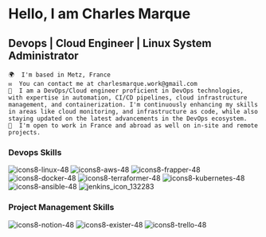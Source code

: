 # Hello, I am Charles Marque 

## Devops | Cloud Engineer | Linux System Administrator


    🌍  I'm based in Metz, France 
    ✉️  You can contact me at charlesmarque.work@gmail.com  
    🧠  I am a DevOps/Cloud engineer proficient in DevOps technologies, with expertise in automation, CI/CD pipelines, cloud infrastructure management, and containerization. I'm continuously enhancing my skills in areas like cloud monitoring, and infrastructure as code, while also staying updated on the latest advancements in the DevOps ecosystem.
    🤝  I'm open to work in France and abroad as well on in-site and remote projects. 

### Devops Skills
![icons8-linux-48](https://github.com/user-attachments/assets/2ca02c02-aa87-4883-985d-fd157716b8ed) ![icons8-aws-48](https://github.com/user-attachments/assets/1743bd96-9609-4b49-ba31-40857a4c1e50) ![icons8-frapper-48](https://github.com/user-attachments/assets/8dbb2d55-6b92-49b3-b1e8-b2ea26d9e0b9) ![icons8-docker-48](https://github.com/user-attachments/assets/d363e155-d381-4903-bfc9-1fd50225e23c) ![icons8-terraformer-48](https://github.com/user-attachments/assets/bfa59a7b-5ca2-4fcb-b587-7e6db7ee42a2) ![icons8-kubernetes-48](https://github.com/user-attachments/assets/6417bad9-7845-485c-88e3-cd1d22364270) ![icons8-ansible-48](https://github.com/user-attachments/assets/2eb15fbb-e31d-4992-a993-550acc6c2edd) ![jenkins_icon_132283](https://github.com/user-attachments/assets/e1e55276-3d8a-4d50-9b32-c21ed8ce3c27)

### Project Management Skills
![icons8-notion-48](https://github.com/user-attachments/assets/b667c3ff-4e48-4b49-8d25-f10497681936) ![icons8-exister-48](https://github.com/user-attachments/assets/83d1dfbe-23c3-4f90-a023-9bdf2ec65301) ![icons8-trello-48](https://github.com/user-attachments/assets/2ef4c6da-a77a-4cda-9d5f-68041780cf1f)








